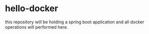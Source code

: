 # hello-docker
this repository will be holding a spring boot application and all docker operations will performed here.
